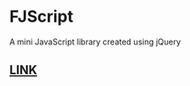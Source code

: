 # FJScript
A mini JavaScript library created using jQuery

## [LINK](https://fadziljusri.github.io/FJScript/)
